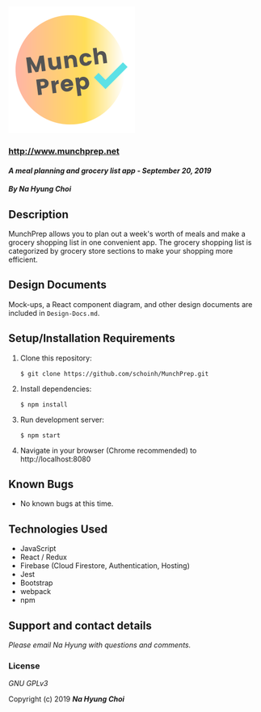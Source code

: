 <img src="./src/assets/images/Logo.png" alt="MunchPrep Logo" width="250"/>

### http://www.munchprep.net

#### _A meal planning and grocery list app - September 20, 2019_

#### _By **Na Hyung Choi**_

## Description
MunchPrep allows you to plan out a week's worth of meals and make a grocery shopping list in one convenient app. The grocery shopping list is categorized by grocery store sections to make your shopping more efficient.

## Design Documents
Mock-ups, a React component diagram, and other design documents are included in `Design-Docs.md`.

## Setup/Installation Requirements

1. Clone this repository:
    ```
    $ git clone https://github.com/schoinh/MunchPrep.git
    ```
2. Install dependencies:
    ```
    $ npm install
    ```
3. Run development server:
    ```
    $ npm start
    ```
4. Navigate in your browser (Chrome recommended) to http://localhost:8080

## Known Bugs
* No known bugs at this time.

## Technologies Used
* JavaScript
* React / Redux
* Firebase (Cloud Firestore, Authentication, Hosting)
* Jest
* Bootstrap
* webpack
* npm

## Support and contact details

_Please email Na Hyung with questions and comments._

### License

*GNU GPLv3*

Copyright (c) 2019 **_Na Hyung Choi_**
